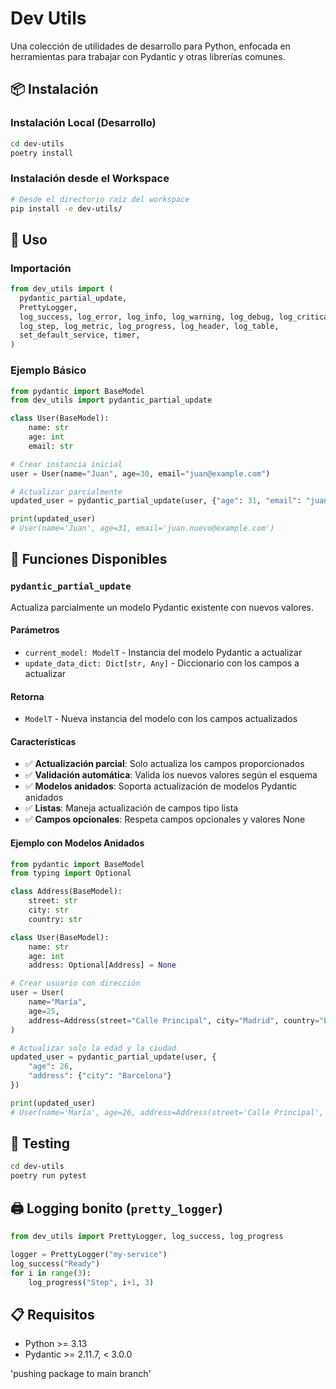 # Dev Utils

Una colección de utilidades de desarrollo para Python, enfocada en herramientas para trabajar con Pydantic y otras librerías comunes.

## 📦 Instalación

### Instalación Local (Desarrollo)
```bash
cd dev-utils
poetry install
```

### Instalación desde el Workspace
```bash
# Desde el directorio raíz del workspace
pip install -e dev-utils/
```

## 🚀 Uso

### Importación
```python
from dev_utils import (
  pydantic_partial_update,
  PrettyLogger,
  log_success, log_error, log_info, log_warning, log_debug, log_critical,
  log_step, log_metric, log_progress, log_header, log_table,
  set_default_service, timer,
)
```

### Ejemplo Básico
```python
from pydantic import BaseModel
from dev_utils import pydantic_partial_update

class User(BaseModel):
    name: str
    age: int
    email: str

# Crear instancia inicial
user = User(name="Juan", age=30, email="juan@example.com")

# Actualizar parcialmente
updated_user = pydantic_partial_update(user, {"age": 31, "email": "juan.nuevo@example.com"})

print(updated_user)
# User(name='Juan', age=31, email='juan.nuevo@example.com')
```

## 🔧 Funciones Disponibles

### `pydantic_partial_update`

Actualiza parcialmente un modelo Pydantic existente con nuevos valores.

#### Parámetros
- `current_model: ModelT` - Instancia del modelo Pydantic a actualizar
- `update_data_dict: Dict[str, Any]` - Diccionario con los campos a actualizar

#### Retorna
- `ModelT` - Nueva instancia del modelo con los campos actualizados

#### Características
- ✅ **Actualización parcial**: Solo actualiza los campos proporcionados
- ✅ **Validación automática**: Valida los nuevos valores según el esquema
- ✅ **Modelos anidados**: Soporta actualización de modelos Pydantic anidados
- ✅ **Listas**: Maneja actualización de campos tipo lista
- ✅ **Campos opcionales**: Respeta campos opcionales y valores None

#### Ejemplo con Modelos Anidados
```python
from pydantic import BaseModel
from typing import Optional

class Address(BaseModel):
    street: str
    city: str
    country: str

class User(BaseModel):
    name: str
    age: int
    address: Optional[Address] = None

# Crear usuario con dirección
user = User(
    name="María",
    age=25,
    address=Address(street="Calle Principal", city="Madrid", country="España")
)

# Actualizar solo la edad y la ciudad
updated_user = pydantic_partial_update(user, {
    "age": 26,
    "address": {"city": "Barcelona"}
})

print(updated_user)
# User(name='María', age=26, address=Address(street='Calle Principal', city='Barcelona', country='España'))
```

## 🧪 Testing

```bash
cd dev-utils
poetry run pytest
```

## 🖨️ Logging bonito (`pretty_logger`)

```python
from dev_utils import PrettyLogger, log_success, log_progress

logger = PrettyLogger("my-service")
log_success("Ready")
for i in range(3):
    log_progress("Step", i+1, 3)
```

## 📋 Requisitos

- Python >= 3.13
- Pydantic >= 2.11.7, < 3.0.0

'pushing package to main branch'